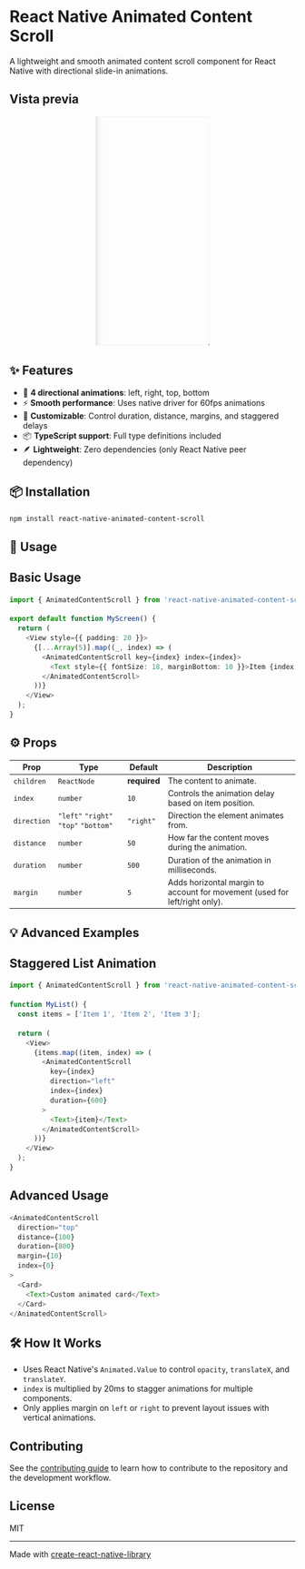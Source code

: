 # React Native Animated Content Scroll

A lightweight and smooth animated content scroll component for React Native with directional slide-in animations.

## Vista previa

<p align="center">
  <img src="./assets/demostration/Slide-in-right-2.gif" width="200" />
</p>



## ✨ Features

- 🎯 **4 directional animations**: left, right, top, bottom
- ⚡ **Smooth performance**: Uses native driver for 60fps animations
- 🎨 **Customizable**: Control duration, distance, margins, and staggered delays
- 📦 **TypeScript support**: Full type definitions included
- 🪶 **Lightweight**: Zero dependencies (only React Native peer dependency)

## 📦 Installation

```bash
npm install react-native-animated-content-scroll
```

## 🚀 Usage

## Basic Usage
```ts 
import { AnimatedContentScroll } from 'react-native-animated-content-scroll';

export default function MyScreen() {
  return (
    <View style={{ padding: 20 }}>
      {[...Array(5)].map((_, index) => (
        <AnimatedContentScroll key={index} index={index}>
          <Text style={{ fontSize: 18, marginBottom: 10 }}>Item {index + 1}</Text>
        </AnimatedContentScroll>
      ))}
    </View>
  );
}
```

## ⚙️ Props

| Prop        | Type                                  | Default      | Description                                                                |
| ----------- | ------------------------------------- | ------------ | -------------------------------------------------------------------------- |
| `children`  | `ReactNode`                           | **required** | The content to animate.                                                    |
| `index`     | `number`                              | `10`         | Controls the animation delay based on item position.                       |
| `direction` | `"left"` `"right"` `"top"` `"bottom"` | `"right"`    | Direction the element animates from.                                       |
| `distance`  | `number`                              | `50`         | How far the content moves during the animation.                            |
| `duration`  | `number`                              | `500`        | Duration of the animation in milliseconds.                                 |
| `margin`    | `number`                              | `5`          | Adds horizontal margin to account for movement (used for left/right only). |

## 💡 Advanced Examples

## Staggered List Animation

```ts 
import { AnimatedContentScroll } from 'react-native-animated-content-scroll';

function MyList() {
  const items = ['Item 1', 'Item 2', 'Item 3'];
  
  return (
    <View>
      {items.map((item, index) => (
        <AnimatedContentScroll 
          key={index}
          direction="left" 
          index={index}
          duration={600}
        >
          <Text>{item}</Text>
        </AnimatedContentScroll>
      ))}
    </View>
  );
}
```

## Advanced Usage

```ts 
<AnimatedContentScroll 
  direction="top" 
  distance={100}
  duration={800}
  margin={10}
  index={0}
>
  <Card>
    <Text>Custom animated card</Text>
  </Card>
</AnimatedContentScroll>
```
## 🛠️ How It Works

- Uses React Native's `Animated.Value` to control `opacity`, `translateX`, and `translateY`.
- `index` is multiplied by 20ms to stagger animations for multiple components.
- Only applies margin on `left` or `right` to prevent layout issues with vertical animations.


## Contributing

See the [contributing guide](CONTRIBUTING.md) to learn how to contribute to the repository and the development workflow.

## License

MIT

---

Made with [create-react-native-library](https://github.com/callstack/react-native-builder-bob)
